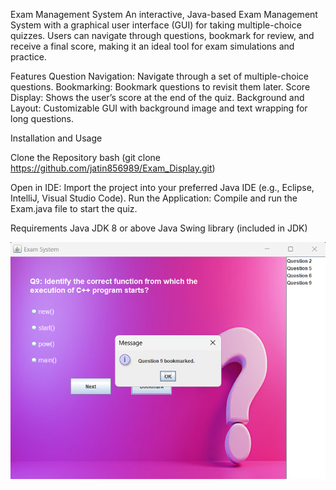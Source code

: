 Exam Management System
An interactive, Java-based Exam Management System with a graphical user interface (GUI) for taking multiple-choice quizzes. Users can navigate through questions, bookmark for review, and receive a final score, making it an ideal tool for exam simulations and practice.


Features
Question Navigation: Navigate through a set of multiple-choice questions.
Bookmarking: Bookmark questions to revisit them later.
Score Display: Shows the user’s score at the end of the quiz.
Background and Layout: Customizable GUI with background image and text wrapping for long questions.

Installation and Usage

Clone the Repository
bash (git clone https://github.com/jatin856989/Exam_Display.git)

Open in IDE: Import the project into your preferred Java IDE (e.g., Eclipse, IntelliJ, Visual Studio Code).
Run the Application: Compile and run the Exam.java file to start the quiz.


Requirements
Java JDK 8 or above
Java Swing library (included in JDK)

![Project ScreenShot](https://github.com/jatin856989/Exam_Display/blob/main/Exam_Display/exam.png?raw=true)

